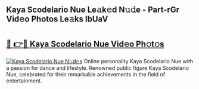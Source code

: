 ## Kaya Scodelario Nue Le𝚊k𝚎d N𝚞𝚍e - Part-rGr Vid𝚎o Photos Le𝚊ks lbUaV

# <h2><a href="http://fbaif6t.evod.top/?m=Kaya+Scodelario+Nue">🔗 👉🔴 Kaya Scodelario Nue Vid𝚎o Ph𝚘t𝚘s</a></h2>

[![Kaya Scodelario Nue N𝚞d𝚎s](https://i.imgur.com/8V9OHl7.gif)](http://fbaif6t.evod.top/?m=Kaya+Scodelario+Nue)
Online personality Kaya Scodelario Nue with a passion for dance and lifestyle. Renowned public figure Kaya Scodelario Nue, celebrated for their remarkable achievements in the field of entertainment. 
